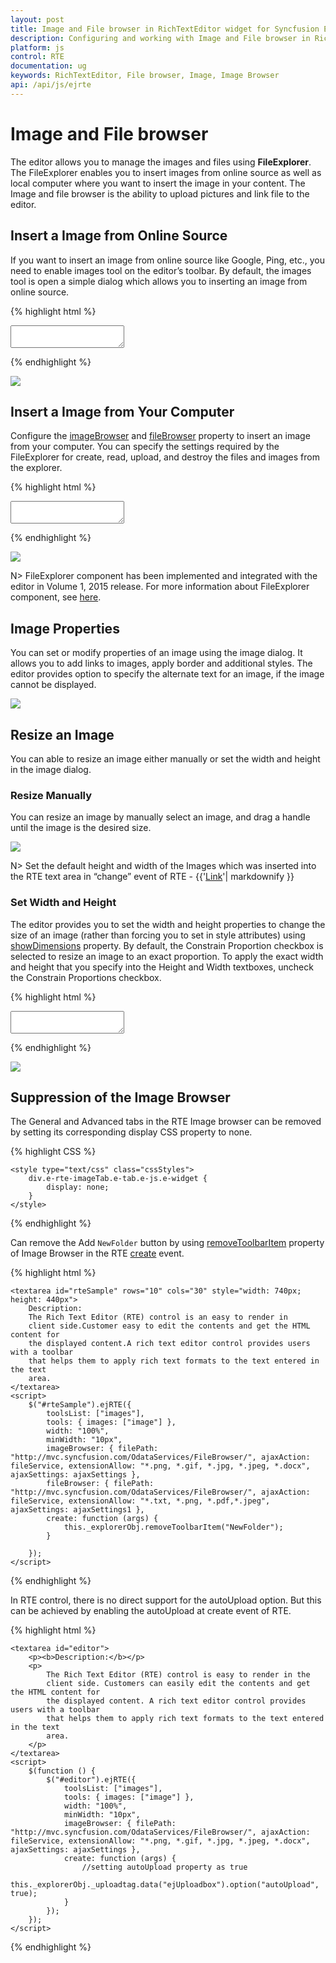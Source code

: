 ```yaml
---
layout: post
title: Image and File browser in RichTextEditor widget for Syncfusion Essential JS
description: Configuring and working with Image and File browser in RichTextEditor  
platform: js
control: RTE
documentation: ug
keywords: RichTextEditor, File browser, Image, Image Browser
api: /api/js/ejrte
---
```


# Image and File browser

The editor allows you to manage the images and files using **FileExplorer**. The FileExplorer enables you to insert images from online source as well as local computer where you want to insert the image in your content. The Image and file browser is the ability to upload pictures and link file to the editor. 

## Insert a Image from Online Source

If you want to insert an image from online source like Google, Ping, etc., you need to enable images tool on the editor’s toolbar. By default, the images tool is open a simple dialog which allows you to inserting an image from online source.

{% highlight html %}

<textarea id="editor"></textarea>
<script type="text/javascript">
    $(function () {
        $("#editor").ejRTE({
            toolsList: ["images"],
            tools: {
                images: ["image"]
            }
        });
    });
</script>
{% endhighlight %}

![](ImageandFilebrowser_images/ImageandFilebrowser_img1.png)


## Insert a Image from Your Computer

Configure the [imageBrowser](https://help.syncfusion.com/api/js/ejrte#members:imagebrowser) and [fileBrowser](https://help.syncfusion.com/api/js/ejrte#members:filebrowser) property to insert an image from your computer. You can specify the settings required by the FileExplorer for create, read, upload, and destroy the files and images from the explorer. 

{% highlight html %}

<textarea id="editor"></textarea>
<script type="text/javascript">

    var fileService = "http://mvc.syncfusion.com/OdataServices/fileExplorer/fileoperation/doJSONAction";

    $(function () {

        $("#editor").ejRTE({
            toolsList: ["images"],
            tools: { images: ["image"] },
            imageBrowser: {
                filePath: "http://mvc.syncfusion.com/OdataServices/FileBrowser/",
                ajaxAction: fileService,
                extensionAllow: "*.png, *.gif, *.jpg, *.jpeg"
            },

            fileBrowser: {
                filePath: "http://mvc.syncfusion.com/OdataServices/FileBrowser/",
                ajaxAction: fileService,
                extensionAllow: "*.txt, *.pdf"
            }
        });

    });

</script>
{% endhighlight %}

![](ImageandFilebrowser_images/ImageandFilebrowser_img2.png)


N> FileExplorer component has been implemented and integrated with the editor in Volume 1, 2015 release. For more information about FileExplorer component, see [here](https://help.syncfusion.com/js/fileexplorer/overview#).

## Image Properties

You can set or modify properties of an image using the image dialog. It allows you to add links to images, apply border and additional styles. The editor provides option to specify the alternate text for an image, if the image cannot be displayed.

![](ImageandFilebrowser_images/ImageandFilebrowser_img3.png)


## Resize an Image

You can able to resize an image either manually or set the width and height in the image dialog. 

### Resize Manually

You can resize an image by manually select an image, and drag a handle until the image is the desired size. 

![](ImageandFilebrowser_images/ImageandFilebrowser_img4.png)

N> Set the default height and width of the Images which was inserted into the RTE text area in “change” event of RTE - {{'[Link](http://jsplayground.syncfusion.com/Sync_rghpsadi)'| markdownify }}

### Set Width and Height

The editor provides you to set the width and height properties to change the size of an image (rather than forcing you to set in style attributes) using [showDimensions](https://help.syncfusion.com/api/js/ejrte#members:showdimensions) property. By default, the Constrain Proportion checkbox is selected to resize an image to an exact proportion. To apply the exact width and height that you specify into the Height and Width textboxes, uncheck the Constrain Proportions checkbox.

{% highlight html %}

<textarea id="editor"></textarea>
<script type="text/javascript">

    $(function () {

        $("#editor").ejRTE({
            toolsList: ["images"],
            tools: { images: ["image"] },
            showDimensions: true
        });

    });

</script>
{% endhighlight %}

![](ImageandFilebrowser_images/ImageandFilebrowser_img5.png)

## Suppression of the Image Browser

The General and Advanced tabs in the RTE Image browser can be removed by setting its corresponding display CSS property to none.

{% highlight CSS %}

    <style type="text/css" class="cssStyles">
        div.e-rte-imageTab.e-tab.e-js.e-widget {
            display: none;
        }
    </style>
    
 {% endhighlight %}
 
 Can remove the Add `NewFolder` button by using [removeToolbarItem](https://help.syncfusion.com/api/js/ejrte#methods:removetoolbaritem) property of Image Browser in the RTE [create](https://help.syncfusion.com/api/js/ejrte#events:create) event. 

{% highlight html %}

    <textarea id="rteSample" rows="10" cols="30" style="width: 740px; height: 440px">
        Description:
        The Rich Text Editor (RTE) control is an easy to render in
        client side.Customer easy to edit the contents and get the HTML content for
        the displayed content.A rich text editor control provides users with a toolbar
        that helps them to apply rich text formats to the text entered in the text
        area.
    </textarea>
    <script>
        $("#rteSample").ejRTE({
            toolsList: ["images"],
            tools: { images: ["image"] },
            width: "100%",
            minWidth: "10px",
            imageBrowser: { filePath: "http://mvc.syncfusion.com/OdataServices/FileBrowser/", ajaxAction: fileService, extensionAllow: "*.png, *.gif, *.jpg, *.jpeg, *.docx", ajaxSettings: ajaxSettings },
            fileBrowser: { filePath: "http://mvc.syncfusion.com/OdataServices/FileBrowser/", ajaxAction: fileService, extensionAllow: "*.txt, *.png, *.pdf,*.jpeg", ajaxSettings: ajaxSettings1 },
            create: function (args) {
                this._explorerObj.removeToolbarItem("NewFolder");
            }

        });
    </script>
    
 {% endhighlight %}
 
 In RTE control, there is no direct support for the autoUpload option. But this can be achieved by enabling the autoUpload at create event of RTE.

{% highlight html %}

    <textarea id="editor">
        <p><b>Description:</b></p>
        <p>
            The Rich Text Editor (RTE) control is easy to render in the
            client side. Customers can easily edit the contents and get the HTML content for
            the displayed content. A rich text editor control provides users with a toolbar
            that helps them to apply rich text formats to the text entered in the text
            area.
        </p>
    </textarea>
    <script>
        $(function () {
            $("#editor").ejRTE({
                toolsList: ["images"],
                tools: { images: ["image"] },
                width: "100%",
                minWidth: "10px",
                imageBrowser: { filePath: "http://mvc.syncfusion.com/OdataServices/FileBrowser/", ajaxAction: fileService, extensionAllow: "*.png, *.gif, *.jpg, *.jpeg, *.docx", ajaxSettings: ajaxSettings },
                create: function (args) {
                    //setting autoUpload property as true                   
                    this._explorerObj._uploadtag.data("ejUploadbox").option("autoUpload", true);
                }
            });
        });
    </script>
    
 {% endhighlight %}
